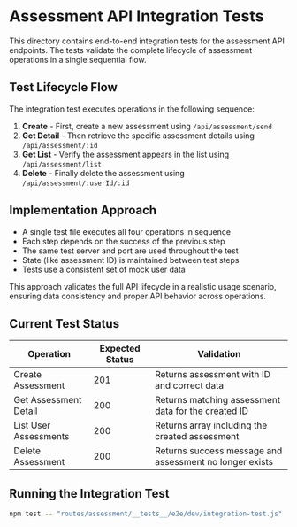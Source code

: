 # Assessment API Integration Tests

This directory contains end-to-end integration tests for the assessment API endpoints. The tests validate the complete lifecycle of assessment operations in a single sequential flow.

## Test Lifecycle Flow

The integration test executes operations in the following sequence:

1. **Create** - First, create a new assessment using `/api/assessment/send`
2. **Get Detail** - Then retrieve the specific assessment details using `/api/assessment/:id`
3. **Get List** - Verify the assessment appears in the list using `/api/assessment/list`
4. **Delete** - Finally delete the assessment using `/api/assessment/:userId/:id`

## Implementation Approach

- A single test file executes all four operations in sequence
- Each step depends on the success of the previous step
- The same test server and port are used throughout the test
- State (like assessment ID) is maintained between test steps
- Tests use a consistent set of mock user data

This approach validates the full API lifecycle in a realistic usage scenario, ensuring data consistency and proper API behavior across operations.

## Current Test Status

| Operation                      | Expected Status | Validation                                            |
|--------------------------------|----------------|-------------------------------------------------------|
| Create Assessment              | 201            | Returns assessment with ID and correct data           |
| Get Assessment Detail          | 200            | Returns matching assessment data for the created ID   |
| List User Assessments          | 200            | Returns array including the created assessment        |
| Delete Assessment              | 200            | Returns success message and assessment no longer exists |

## Running the Integration Test

```bash
npm test -- "routes/assessment/__tests__/e2e/dev/integration-test.js"
```
